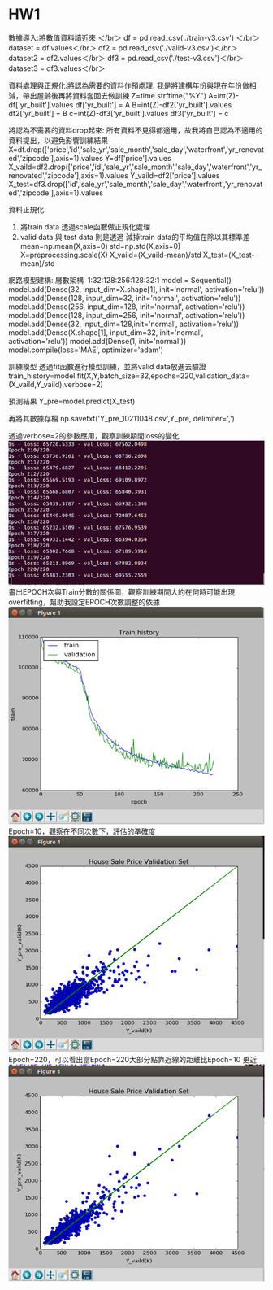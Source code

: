 # HW1
數據導入:將數值資料讀近來
＜/br＞
df = pd.read_csv('./train-v3.csv')
＜/br＞
dataset = df.values＜/br＞
df2 = pd.read_csv('./valid-v3.csv')＜/br＞
dataset2 = df2.values＜/br＞
df3 = pd.read_csv('./test-v3.csv')＜/br＞
dataset3 = df3.values＜/br＞

資料處理與正規化:將認為需要的資料作預處理: 我是將建構年份與現在年份做相減，帶出屋齡後再將資料套回去做訓練
Z=time.strftime("%Y")
A=int(Z)-df['yr_built'].values
df['yr_built'] = A
B=int(Z)-df2['yr_built'].values
df2['yr_built'] = B
c=int(Z)-df3['yr_built'].values
df3['yr_built'] = c

將認為不需要的資料drop起來: 所有資料不見得都適用，故我將自己認為不適用的資料提出，以避免影響訓練結果
X=df.drop(['price','id','sale_yr','sale_month','sale_day','waterfront','yr_renovated','zipcode'],axis=1).values
Y=df['price'].values
X_vaild=df2.drop(['price','id','sale_yr','sale_month','sale_day','waterfront','yr_renovated','zipcode'],axis=1).values
Y_vaild=df2['price'].values
X_test=df3.drop(['id','sale_yr','sale_month','sale_day','waterfront','yr_renovated','zipcode'],axis=1).values

資料正規化: 
 1. 將train data 透過scale函數做正規化處理
 2. valid data 與 test data 則是透過 減掉train data的平均值在除以其標準差
mean=np.mean(X,axis=0)
std=np.std(X,axis=0)
X=preprocessing.scale(X)
X_vaild=(X_vaild-mean)/std
X_test=(X_test-mean)/std 

網路模型建構:
層數架構  1:32:128:256:128:32:1
model = Sequential()
model.add(Dense(32, input_dim=X.shape[1], init='normal', activation='relu'))
model.add(Dense(128, input_dim=32, init='normal', activation='relu'))
model.add(Dense(256, input_dim=128, init='normal', activation='relu'))
model.add(Dense(128, input_dim=256, init='normal', activation='relu'))
model.add(Dense(32, input_dim=128,init='normal', activation='relu'))
model.add(Dense(X.shape[1], input_dim=32, init='normal', activation='relu'))
model.add(Dense(1, init='normal'))
model.compile(loss='MAE', optimizer='adam')

訓練模型
透過fit函數進行模型訓練，並將valid data放進去驗證
train_history=model.fit(X,Y,batch_size=32,epochs=220,validation_data=(X_vaild,Y_vaild),verbose=2)

預測結果
Y_pre=model.predict(X_test)

再將其數據存檔
np.savetxt('Y_pre_10211048.csv',Y_pre, delimiter=',')

透過verbose=2的參數應用，觀察訓練期間loss的變化
![image](https://raw.githubusercontent.com/105368504LEEBIFAN/HW1/2bc278740c4b65535b3369cb2fcdfbddff51bd3d/1.PNG)
畫出EPOCH次與Train分數的關係圖，觀察訓練期間大約在何時可能出現overfitting，幫助我設定EPOCH次數調整的依據
![image](https://raw.githubusercontent.com/105368504LEEBIFAN/HW1/2bc278740c4b65535b3369cb2fcdfbddff51bd3d/22.PNG)
Epoch=10，觀察在不同次數下，評估的準確度
![image](https://raw.githubusercontent.com/105368504LEEBIFAN/HW1/2bc278740c4b65535b3369cb2fcdfbddff51bd3d/3.PNG)
Epoch=220，可以看出當Epoch=220大部分點靠近線的距離比Epoch=10 更近
![image](https://raw.githubusercontent.com/105368504LEEBIFAN/HW1/2bc278740c4b65535b3369cb2fcdfbddff51bd3d/4.PNG)
